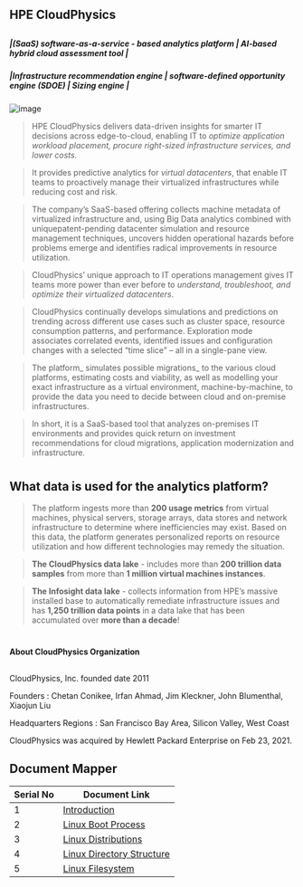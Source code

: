 ##
## HPE CloudPhysics  
##

##### |(SaaS) software-as-a-service - based analytics platform | AI-based hybrid cloud assessment tool | 

##### |Infrastructure recommendation engine | software-defined opportunity engine (SDOE) | Sizing engine |

![image](https://github.com/ashrafkgit/HPE-CloudPhysics/assets/134578702/565964f9-1536-4c9e-ac3d-53ab7493eff2)









> HPE CloudPhysics delivers data-driven insights for smarter IT decisions across edge-to-cloud, enabling IT to _optimize application workload placement, procure right-sized infrastructure services, and lower costs._

> It provides predictive analytics for _virtual datacenters_, that enable IT teams to proactively manage their virtualized infrastructures while reducing cost and risk. 

> The company’s SaaS-based offering collects machine metadata of virtualized infrastructure and, using Big Data analytics combined with uniquepatent-pending datacenter simulation and resource management techniques, uncovers hidden operational hazards before problems emerge and identifies radical improvements in resource utilization. 

> CloudPhysics’ unique approach to IT operations management gives IT teams more power than ever before to _understand, troubleshoot, and optimize their virtualized datacenters_.

> CloudPhysics continually develops simulations and predictions on trending across different use cases such as cluster space, resource consumption patterns, and performance. Exploration mode associates correlated events, identified issues and configuration changes with a selected “time slice” – all in a single-pane view.

> The platform_ simulates possible migrations_ to the various cloud platforms, estimating costs and viability, as well as modelling your exact infrastructure as a virtual environment, machine-by-machine, to provide the data you need to decide between cloud and on-premise infrastructures.

> In short, it is a SaaS-based tool that analyzes on-premises IT environments and provides quick return on investment recommendations for cloud migrations, application modernization and infrastructure. 


#
#
## What data is used for the analytics platform?

> The platform ingests more than **200 usage metrics** from virtual machines, physical servers, storage arrays, data stores and network infrastructure to determine where inefficiencies may exist. Based on this data, the platform generates personalized reports on resource utilization and how different technologies may remedy the situation.

> **The CloudPhysics data lake** -  includes more than **200 trillion data samples** from more than **1 million virtual machines instances**.

> **The Infosight data lake** - collects information from HPE’s massive installed base to automatically remediate infrastructure issues and has **1,250 trillion data points** in a data lake that has been accumulated over **more than a decade**!

#



##
**About CloudPhysics Organization**
##

CloudPhysics, Inc. founded date 2011

Founders :  Chetan Conikee, Irfan Ahmad, Jim Kleckner, John Blumenthal, Xiaojun Liu

Headquarters Regions :  San Francisco Bay Area, Silicon Valley, West Coast

CloudPhysics was acquired by Hewlett Packard Enterprise on Feb 23, 2021.


## Document Mapper

| Serial No | Document Link |
| ------ | ------ |
| 1 | [Introduction][PlDa] |
| 2 | [Linux Boot Process][PlDb] |
| 3 | [Linux Distributions][PlDc] |
| 4 | [Linux Directory Structure][PlDd] |
| 5 | [Linux Filesystem][PlDe] |


[PlDa]: <./Linux/Introduction.md>
[PlDb]: <./Linux/Linux Boot Process.md>
[PlDc]: <./Linux/Linux Distributions.md>
[PlDd]: <./Linux/Linux Directory Structure.md>
[PlDe]: <./Linux/Linux Filesystem.md>
